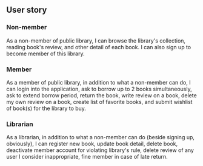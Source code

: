 ## User story
### Non-member
As a non-member of public library, I can browse the library's collection, reading book's review, and other detail of each book. I can also sign up to become member of this library.
### Member
As a member of public library, in addition to what a non-member can do, I can login into the application, ask to borrow up to 2 books simultaneously, ask to extend borrow period, return the book, write review on a book, delete my own review on a book, create list of favorite books, and submit wishlist of book(s) for the library to buy.
### Librarian
As a librarian, in addition to what a non-member can do (beside signing up, obviously), I can register new book, update book detail, delete book, deactivate member account for violating library's rule, delete review of any user I consider inappropriate, fine member in case of late return.